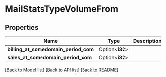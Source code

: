 # MailStatsTypeVolumeFrom

## Properties

Name | Type | Description | Notes
------------ | ------------- | ------------- | -------------
**billing_at_somedomain_period_com** | Option<**i32**> |  | [optional]
**sales_at_somedomain_period_com** | Option<**i32**> |  | [optional]

[[Back to Model list]](../README.md#documentation-for-models) [[Back to API list]](../README.md#documentation-for-api-endpoints) [[Back to README]](../README.md)


